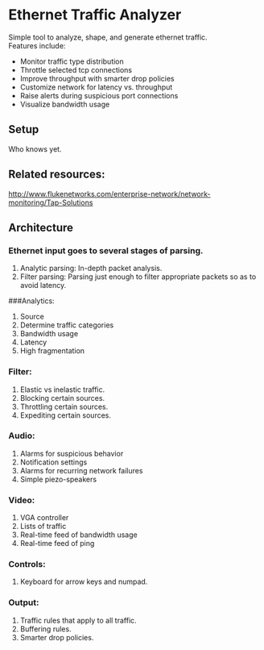 # Ethernet Traffic Analyzer

Simple tool to analyze, shape, and generate ethernet traffic. <br/>
Features include:
* Monitor traffic type distribution
* Throttle selected tcp connections
* Improve throughput with smarter drop policies
* Customize network for latency vs. throughput
* Raise alerts during suspicious port connections
* Visualize bandwidth usage

## Setup

Who knows yet.

## Related resources:

http://www.flukenetworks.com/enterprise-network/network-monitoring/Tap-Solutions

## Architecture

### Ethernet input goes to several stages of parsing.

1. Analytic parsing: In-depth packet analysis.
2. Filter parsing: Parsing just enough to filter appropriate packets so as to avoid latency.

###Analytics:

1. Source
2. Determine traffic categories
3. Bandwidth usage
4. Latency
5. High fragmentation

### Filter:

1. Elastic vs inelastic traffic.
2. Blocking certain sources.
3. Throttling certain sources.
4. Expediting certain sources.

### Audio:

1. Alarms for suspicious behavior
2. Notification settings
3. Alarms for recurring network failures
4. Simple piezo-speakers

### Video:

1. VGA controller
2. Lists of traffic
3. Real-time feed of bandwidth usage
4. Real-time feed of ping

### Controls:

1. Keyboard for arrow keys and numpad.

### Output:

1. Traffic rules that apply to all traffic.
2. Buffering rules.
3. Smarter drop policies.
